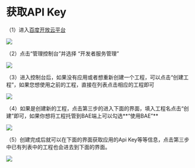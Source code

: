 # 获取API Key

（1）进入[百度开放云平台](http://developer.baidu.com)

![](/md/images/dev.png)

（2）点击“管理控制台”并选择 “开发者服务管理”

![](/md/images/select_service.png)

（3）进入控制台后，如果没有应用或者想重新创建一个工程，可以点击“创建工程”，如果您想使用之前的工程，直接在列表点击相应的工程即可

![](/md/images/create_or_select_app.png)

（4）如果是创建新的工程，点击第三步的进入下面的界面，填入工程名点击“创建”即可，如果你想将工程托管到BAE端上可以勾选**“使用BAE”**

![](/md/images/create.png)
	

（5）创建完成后就可以在下面的界面获取应用的Api Key等等信息，点击第三步中已有列表中的工程也会进去到下面的界面。

![](/md/images/get_app_info.png)